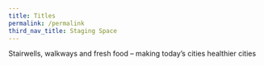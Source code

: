 ```yaml
---
title: Titles
permalink: /permalink
third_nav_title: Staging Space
---
```

Stairwells, walkways and fresh food – making today’s cities healthier cities